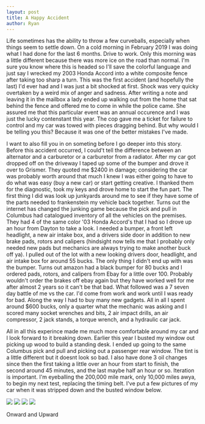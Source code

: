 ```yaml
---
layout: post
title: A Happy Accident
author: Ryan
---
```

Life sometimes has the ability to throw a few curveballs, especially when things seem to settle down. On a cold morning in February 2019 I was doing what I had done for the last 6 months. Drive to work. Only this morning was a little different because there was more ice on the road than normal. I'm sure you know where this is headed so I'll save the colorful language and just say I wrecked my 2003 Honda Accord into a white composite fence after taking too sharp a turn. This was the first accident (and hopefully the last) I'd ever had and I was just a bit shocked at first. Shock was very quicky overtaken by a weird mix of anger and sadness. After writing a note and leaving it in the mailbox a lady ended up walking out from the home that sat behind the fence and offered me to come in while the police came. She assured me that this particular event was an annual occurence and I was just the lucky contenstant this year. The cop gave me a ticket for failure to control and my car was towed with pieces dragging behind. But why would I be telling you this? Because it was one of the better mistakes I've made.

I want to also fill you in on someting before I go deeper into this story. Before this accident occurred, I could't tell the difference between an alternator and a carburetor or a carburetor from a radiator. After my car got dropped off on the driveway I taped up some of the bumper and drove it over to Grismer. They quoted me $2400 in damage; considering the car was probably worth around that much I knew I was either going to have to do what was easy (buy a new car) or start getting creative. I thanked them for the diagnostic, took my keys and drove home to start the fun part. The first thing I did was look up junkyards around me to see if they have some of the parts needed to frankenstein my vehicle back together. Turns out the internet has changed the junking game because the pick and pull in Columbus had catalogued inventory of all the vehicles on the premises. They had 4 of the same color '03 Honda Accord's that I had so I drove up an hour from Dayton to take a look. I needed a bumper, a front left headlight, a new air intake box, and a drivers side door in addition to new brake pads, rotors and calipers (hindsight now tells me that I probably only needed new pads but mechanics are always trying to make another buck off ya). I pulled out of the lot with a new looking drivers door, headlight, and air intake box for around 55 bucks. The only thing I didn't end up with was the bumper. Turns out amazon had a black bumper for 80 bucks and I ordered pads, rotors, and calipers from Ebay for a little over 100. Probably wouldn't order the brakes off ebay again but they have worked well for me after almost 2 years so it can't be that bad. What followed was a 7 seven day battle of me vs the car. I'd come from work and work until I was ready for bad. Along the way I had to buy many new gadgets. All in all I spent around $600 bucks, only a quarter what the mechanic was asking and I scored many socket wrenches and bits, 2 air impact drills, an air compressor, 2 jack stands, a torque wrench, and a hydraulic car jack. 

All in all this experince made me much more comfortable around my car and I look forward to it breaking down. Earlier this year I busted my window out picking up wood to build a standing desk. I ended up going to the same Columbus pick and pull and picking out a passenger rear window. The tint is a little different but it doesnt look so bad. I also have done 3 oil changes since then the first taking a little over an hour from start to finish, the second around 45 minutes, and the last maybe half an hour or so. Iteration is important. I'm eyeballing the 200,000 mile mark, only 10,000 miles awya, to begin my next test, replacing the timing belt. I've put a few pictures of my car when it was stripped down and the busted window below. 

<img src="https://lh3.googleusercontent.com/MKTga850LvPDPinmBc50maRlrSC5yH7CHhXixfRGx3obWalAqKGrdDNbrJYn_0eeyLLjNKI3168ukNBAgz8dBeCRrUSe-CepyiVznJA24UoCUQPyT0pvO3S0WJjqmKlvNwbpzOB2=w300">

<img src="https://lh3.googleusercontent.com/hUDr32tFw_L8jh_K_lZ-0bhWUwoGSGzu63jeh9T2zMLF6lGbyYmgOA6p9J-B95UukMSovi1Dtg05igRpzRaq8ShKN59JF-V_v9Oy_KyyrbWoH6yo8ofCkdAMwHY0JQQ8mnU5Mw8p=w300">

<img src="https://lh3.googleusercontent.com/xKQagRRz8yUDJhsYYV6VF-vEuWpGZ8MKpxJCvtNEYkNCUBuZCcnqfEK1JQ92jiEECqt_0gVMYYOIYRtkQz8nts03cO7elS0CuDiQukTMUX5kKlfoswIlOuXxhdYMrE0iOl4rnQUneQ=w300">

<img src="https://lh3.googleusercontent.com/LKMzHnZ2BB6aCtzCVcW-ybkb9YYVNG6sVHxQ4fC9ycma_k50GVjdsOsTyOMhhWoUdlAGFAfk9uJxIleQJG7LZniYSAxgkSxGMob_KgWZEGu7vL3End8BTRYMetIBDPPP9bI5p0V8=w300">

Onward and Upward


